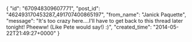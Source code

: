  {
   "id": "670948309607771",
   "post_id": "462493170453287_491707400865197",
   "from_name": "Janick Paquette",
   "message": "It's too crazy here....I'll have to get back to this thread later tonight! Pheeww! (Like Pete would say!) :)",
   "created_time": "2014-05-22T21:49:27+0000"
 }
